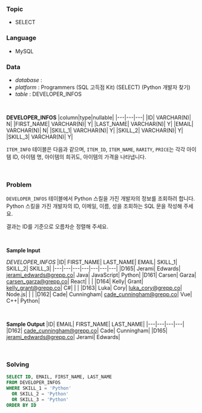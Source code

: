 ### Topic
- SELECT
  
### Language
- MySQL

### Data
- *database* : 
- *platform* : Programmers (SQL 고득점 Kit) (SELECT) (Python 개발자 찾기)
- *table* : DEVELOPER_INFOS

<br>

**DEVELOPER_INFOS**
|column|type|nullable|
|---|---|---|
|ID|	VARCHAR(N)|		N|
|FIRST_NAME|	VARCHAR(N)|		Y|
|LAST_NAME|	VARCHAR(N)|		Y|
|EMAIL|	VARCHAR(N)|	N|
|SKILL_1|	VARCHAR(N)|	Y|
|SKILL_2|	VARCHAR(N)|	Y|
|SKILL_3|	VARCHAR(N)|	Y|

`ITEM_INFO` 테이블은 다음과 같으며, `ITEM_ID`, `ITEM_NAME`, `RARITY`, `PRICE`는 각각 아이템 ID, 아이템 명, 아이템의 희귀도, 아이템의 가격을 나타냅니다.

<br>

### Problem
`DEVELOPER_INFOS` 테이블에서 Python 스킬을 가진 개발자의 정보를 조회하려 합니다. Python 스킬을 가진 개발자의 ID, 이메일, 이름, 성을 조회하는 SQL 문을 작성해 주세요.

결과는 ID를 기준으로 오름차순 정렬해 주세요.

<br>

**Sample Input**

*DEVELOPER_INFOS*
|ID|	FIRST_NAME|	LAST_NAME|	EMAIL|	SKILL_1|	SKILL_2|	SKILL_3|
|---|---|---|---|---|---|---|
|D165|	Jerami|	Edwards|	jerami_edwards@grepp.co|	Java|	JavaScript|	Python|
|D161|	Carsen|	Garza|	carsen_garza@grepp.co|	React|		| |
|D164|	Kelly|	Grant|	kelly_grant@grepp.co|	C#|		| |
|D163|	Luka|	Cory|	luka_cory@grepp.co|	Node.js|		| |
|D162|	Cade|	Cunningham|	cade_cunningham@grepp.co|	Vue|	C++|	Python|

<br>

**Sample Output**
|ID|	EMAIL|	FIRST_NAME|	LAST_NAME|
|---|---|---|---|
|D162|	cade_cunningham@grepp.co|	Cade|	Cunningham|
|D165|	jerami_edwards@grepp.co|	Jerami|	Edwards|

<br>

### Solving

```sql
SELECT ID, EMAIL, FIRST_NAME, LAST_NAME
FROM DEVELOPER_INFOS
WHERE SKILL_1 = 'Python'
  OR SKILL_2 = 'Python'
  OR SKILL_3 = 'Python'
ORDER BY ID 
```
